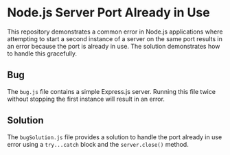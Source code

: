 # Node.js Server Port Already in Use

This repository demonstrates a common error in Node.js applications where attempting to start a second instance of a server on the same port results in an error because the port is already in use.  The solution demonstrates how to handle this gracefully.

## Bug

The `bug.js` file contains a simple Express.js server. Running this file twice without stopping the first instance will result in an error.

## Solution

The `bugSolution.js` file provides a solution to handle the port already in use error using a `try...catch` block and the `server.close()` method.